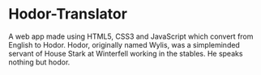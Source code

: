 # Hodor-Translator
A web app made using HTML5, CSS3 and JavaScript which convert from English to Hodor. Hodor, originally named Wylis, was a simpleminded servant of House Stark at Winterfell working in the stables. He speaks nothing but hodor.
